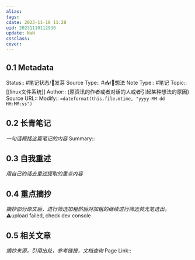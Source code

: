 ```yaml
---
alias: 
tags: 
cdate: 2023-11-10 11:28
uid: 20231110112938 
update: NaN 
cssclass: 
cover: 
---
```



## 0.1 Metadata
Status::    #笔记状态/🌱发芽
Source Type::  #📥/💭想法 
Note Type::  #笔记
Topic:: [[linux文件系统]]
Author:: {原资讯的作者或者对话的人或者引起某种想法的原因}
Source URL:: 
Modify:: `=dateformat(this.file.mtime, "yyyy-MM-dd HH:MM:ss")`
## 0.2 长青笔记
*一句话概括这篇笔记的内容*
Summary:: 

## 0.3 自我重述
*用自己的话去重述提取的重点内容*


## 0.4 重点摘抄
*摘抄部分原文后，进行筛选加粗然后对加粗的继续进行筛选荧光笔选出。*
⚠️upload failed, check dev console





## 0.5 相关文章
*摘抄来源，引用出处，参考链接，文档查询*
Page Link::  
